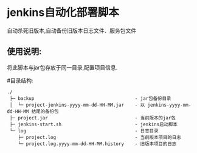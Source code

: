 # jenkins自动化部署脚本
自动杀死旧版本,自动备份旧版本日志文件、服务包文件

## 使用说明: 
将此脚本与jar包存放于同一目录,配置项目信息.

#目录结构:

```
./
 ├─ backup                                     - jar包备份目录
 │  └─ project-jenkins-yyyy-mm-dd-HH-MM.jar    - 以 jenkins-yyyy-mm-dd-HH-MM 结尾的备份包
 ├─ project.jar                                - 当前版本的jar包
 ├─ jenkins-start.sh                           - jenkins启动脚本
 └─ log                                        - 日志目录
    ├─ project.log                             - 当前版本项目的日志
    └─ project.log.yyyy-mm-dd-HH-MM.history    - 旧版本项目的日志

```
